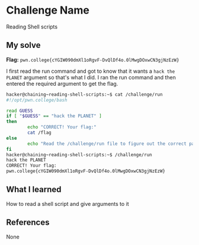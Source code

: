 # Challenge Name
Reading Shell scripts

## My solve
**Flag:** `pwn.college{cYGIW090dmXl1oRgvF-DvQlDf4o.0lMwgDOxwCN3gjNzEzW}`

I first read the run command and got to know that it wants a `hack the PLANET` argument so that's what I did. I ran the run command and then entered the required argument to get the flag.
```bash
hacker@chaining~reading-shell-scripts:~$ cat /challenge/run
#!/opt/pwn.college/bash

read GUESS
if [ "$GUESS" == "hack the PLANET" ]
then
        echo "CORRECT! Your flag:"
        cat /flag
else
        echo "Read the /challenge/run file to figure out the correct password!"
fi
hacker@chaining~reading-shell-scripts:~$ /challenge/run
hack the PLANET
CORRECT! Your flag:
pwn.college{cYGIW090dmXl1oRgvF-DvQlDf4o.0lMwgDOxwCN3gjNzEzW}
```

## What I learned
How to read a shell script and give arguments to it

## References 
None
